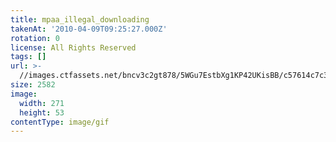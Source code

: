 ```yaml
---
title: mpaa_illegal_downloading
takenAt: '2010-04-09T09:25:27.000Z'
rotation: 0
license: All Rights Reserved
tags: []
url: >-
  //images.ctfassets.net/bncv3c2gt878/5WGu7EstbXg1KP42UKisBB/c57614c7c3bd1e7fe676087205457511/mpaa_illegal_downloading_4505063264_o
size: 2582
image:
  width: 271
  height: 53
contentType: image/gif
---
```


